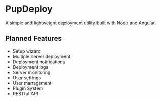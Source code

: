 # PupDeploy

A simple and lightweight deployment utility built with Node and Angular.

## Planned Features

- Setup wizard
- Multiple server deployment
- Deployment notifications
- Deployment logs
- Server monitoring
- User settings
- User management
- Plugin System
- RESTful API